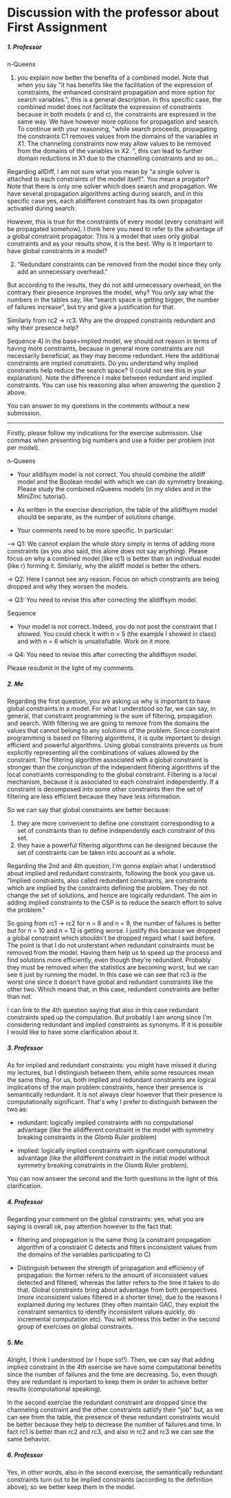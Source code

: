 # Discussion with the professor about First Assignment 

##### 1. Professor 
n-Queens

1) you explain now better the benefits of a combined model. Note that when you say "it has benefits like the facilitation of the expression of constraints, the enhanced constraint propagation and more option for search variables.", this is a general description. In this specific case, the combined model does not facilitate the expression of constraints because in both models (r and c), the constraints are expressed in the same way. We have however more options for propagation and search. To continue with your reasoning,  "while search proceeds, propagating the constraints C1 removes values from the domains of the variables in X1. The channeling constraints now may allow values to be removed from the domains of the variables in X2. ", this can lead to further domain reductions in X1 due to the channelling constraints and so on...

Regarding allDiff, I am not sure what you mean by "a single solver is attached to each constraints of the model itself". You mean a progator? Note that there is only one solver which does search and propagation. We have several propagation algorithms acting during search, and in this specific case yes, each alldifferent constraint has its own propagator activated during search. 

However, this is true for the constraints of every model (every constraint will be propagated somehow). I think here you need to refer to the advantage of a global constraint propagator. This is a model that uses only global constraints and as your results show, it is the best. Why is it important to have global constraints in a model? 

2) "Redundant constraints can be removed from the model since they only add an unnecessary overhead." 

But according to the results, they do not add unnecessary overhead, on the contrary their presence improves the model, why? You only say what the numbers in the tables say, like  "search space is getting bigger, the number of failures increase", but try and give a justification for that. 

Similarly from rc2 -> rc3. Why are the dropped constraints redundant and why their presence help? 

Sequence 
4) In the base+implied model,  we should not reason in terms of having more constraints, because in general more constraints are not necessarily beneficial, as they may become redundant. Here the additional constraints are implied constraints. Do you understand why implied constraints help reduce the search space? (I could not see this in your explanation). Note the difference I make between redundant and implied constraints. You can use his reasoning also when answering the question 2 above. 

You can answer to my questions in the comments without a new submission. 

----

Firstly, please follow my indications for the exercise submission. Use commas when presenting big numbers and use a folder per problem (not per model). 

n-Queens

- Your alldifsym model is not correct. You should combine the alldiff model and the Boolean model with which we can do symmetry breaking. Please study the combined nQueens models (in my slides and in the MiniZinc tutorial). 

- As written in the exercise description, the table of the alldiffsym model should be separate, as the number of solutions change. 

- Your comments need to be more specific. In particular:

--> Q1: We cannot explain the whole story simply in terms of adding more constraints (as you also said, this alone does not say anything). Please focus on why a combined model (like rc1) is better than an individual model (like r) forming it. Similarly, why the alldiff model is better the others. 

-> Q2: Here I cannot see any reason. Focus on which constraints are being dropped and why they worsen the models. 

-> Q3: You need to revise this after correcting the alldiffsym model. 

Sequence

- Your model is not correct. Indeed, you do not post the constraint that I showed. You could check it with n = 5 (the example I showed in class) and with n = 6 which is unsatisfiable. Work on it more. 

-> Q4: You need to revise this after correcting the alldiffsym model. 

Please resubmit in the light of my comments. 


##### 2. Me 
Regarding the first question, you are asking us why is important to have global constraints in a model. For what I understood so far, we can say, in general, that constraint programming is the sum of filtering, propagation and search.
With filtering we are going to remove from the domains the values that cannot belong to any solutions of the problem. Since constraint programming is based on filtering algorithms, it is quite important to design efficient and powerful algorithms. Using global constraints prevents us from explicitly representing all the combinations of values allowed by the constraint.
The filtering algorithm associated with a global constraint is stronger than the conjunction of the independent filtering algorithms of the local constraints corresponding to the global constraint.
Filtering is a local mechanism, because it is associated to each constraint independently. If a constraint is decomposed into some other constraints then the set of filtering are less efficient because they have less information.

So we can say that global constraints are better because:
1) they are more convenient to define one constraint corresponding to a set of constraints than to define independently each constraint of this set.
2) they have a powerful filtering algorithms can be designed because the set of constraints can be taken into account as a whole.

Regarding the 2nd and 4th question, I'm gonna explain what I understood about implied and redundant constraints, following the book you gave us.
"Implied constraints, also called redundant constraints, are constraints which are implied by the constraints defining the problem. They do not change the set of solutions, and hence
are logically redundant. The aim in adding implied constraints to the CSP is to reduce the search effort to solve the problem."

So going from rc1 -> rc2 for n = 8 and n = 9, the number of failures is better but for n = 10 and n = 12 is getting worse. I justify this because we dropped a global constraint which shouldn't be dropped regard what I said before.
The point is that I do not understant when redundant constraints must be removed from the model. Having them help us to speed up the process and find solutions more efficiently, even though they're redundant. Probably they must be removed when the statistics are becoming worst, but we can see it just by running the model.
In this case we can see that rc3 is the worst one since it doesn't have global and redundant constraints like the other two. Which means that, in this case, redundant constraints are better than not.

I can link to the 4th question saying that also in this case redundant constraints sped up the computation. But probably I am wrong since I'm considering redundant and implied constraints as synonyms. If it is possible I would like to have some clarification about it.

##### 3. Professor
As for implied and redundant constraints: you might have missed it during my lectures, but I distinguish between them, while some resources mean the same thing. For us, both implied and redundant constraints are logical implications of the main problem constraints, hence their presence is semantically redundant. It is not always clear however that their presence is computationally significant. That's why I prefer to distinguish between the two as:

- redundant: logically implied constraints with no computational advantage (like the alldifferent constraint in the model with symmetry breaking constraints in the Glomb Ruler problem)

- implied: logically implied constraints with significant computational advantage (like the alldifferent constraint in the initial model without symmetry breaking constraints in the Glomb Ruler problem).

You can now answer the second and the forth questions in the light of this clarification.

##### 4. Professor 
Regarding your comment on the global constraints: yes, what you are saying is overall ok, pay attention however to the fact that:

- filtering and propagation is the same thing (a constraint propagation algorithm of a constraint C detects and filters inconsistent values from the domains of the variables participating to C)

- Distinguish between the strength of propagation and efficiency of propagation: the former refers to the amount of inconsistent values detected and filtered, whereas the latter refers to the time it takes to do that. Global constraints bring about advantage from both perspectives (more inconsistent values filtered in a shorter time), due to the reasons I explained during my lectures (they often maintain GAC, they exploit the constraint semantics to identify inconsistent values quickly, do incremental computation etc). You will witness this better in the second group of exercises on global constraints.

##### 5. Me 
Alright, I think I understood (or I hope so!!). Then, we can say that adding implied constraint in the 4th exercise we have some computational benefits since the number of failures and the time are decreasing. So, even though they are redundant is important to keep them in order to achieve better results (computational speaking).

In the second exercise the redundant constraint are dropped since the channeling constraint and the other constraints satisfy their "job" but, as we can see from the table, the presence of these redundant constraints would be better because they help to decrease the number of failures and time. In fact rc1 is better than rc2 and rc3, and also in rc2 and rc3 we can see the same behavior.

##### 6. Professor
Yes, in other words, also in the second exercise, the semantically redundant constraints turn out to be implied constraints (according to the definition above); so we better keep them in the model.

